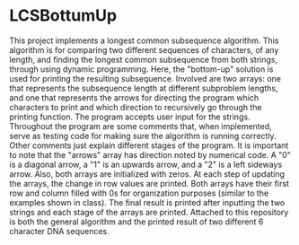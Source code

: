 # LCSBottumUp
This project implements a longest common subsequence algorithm. This algorithm is for comparing two different sequences of characters, of any length, and finding the longest common subsequence from both strings, through using dynamic programming. Here, the "bottom-up" solution is used for printing the resulting subsequence. Involved are two arrays: one that represents the subsequence length at different subproblem lengths, and one that represents the arrows for directing the program which characters to print and which direction to recursively go through the printing function. The program accepts user input for the strings. Throughout the program are some comments that, when implemented, serve as testing code for making sure the algorithm is running correctly. Other comments just explain different stages of the program.
It is important to note that the "arrows" array has direction noted by numerical code. A "0" is a diagonal arrow, a "1" is an upwards arrow, and a "2" is a left sideways arrow. Also, both arrays are initialized with zeros. At each step of updating the arrays, the change in row values are printed. Both arrays have their first row and column filled with 0s for organization purposes (similar to the examples shown in class).
The final result is printed after inputting the two strings and each stage of the arrays are printed. Attached to this repository is both the general algorithm and the printed result of two different 6 character DNA sequences.
